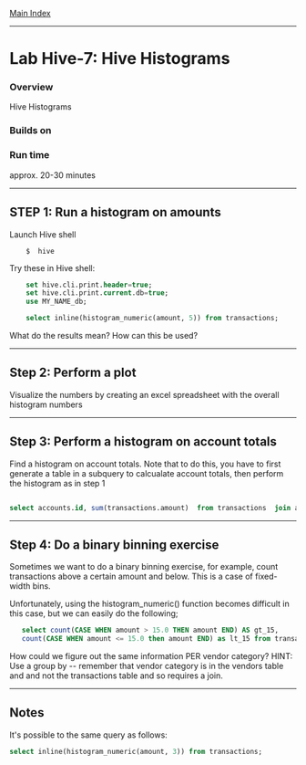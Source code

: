 <link rel='stylesheet' href='../assets/css/main.css'/>

[Main Index](../../README.md)

-----

# Lab Hive-7: Hive Histograms


### Overview
Hive Histograms

### Builds on

### Run time
approx. 20-30 minutes


--------------------------------
STEP 1:  Run a histogram on amounts
--------------------------------

Launch Hive shell
```
    $  hive
```

Try these in Hive shell:
```sql
    set hive.cli.print.header=true;
    set hive.cli.print.current.db=true;
    use MY_NAME_db;

    select inline(histogram_numeric(amount, 5)) from transactions;
```

What do the results mean?  How can this be used?

--------------------------------
Step 2: Perform a plot
--------------------------------

Visualize the numbers by creating an excel spreadsheet with the overall histogram numbers


--------------------------------
Step 3: Perform a histogram on account totals
--------------------------------

Find a histogram on account totals. Note that to do this, you have to first generate a table in a subquery
to calcualate account totals, then perform the histogram as in step 1

```sql

select accounts.id, sum(transactions.amount)  from transactions  join accounts on transactions.account_id = accounts.id group by accounts.id
```

-----------------------------------
Step 4: Do a binary binning exercise
-----------------------------------

Sometimes we want to do a binary binning exercise, for example, count transactions above a certain amount and below.  This is a case of fixed-width bins.

Unfortunately, using the histogram_numeric() function becomes difficult in this case, but we can easily do the following;

```sql
   select count(CASE WHEN amount > 15.0 THEN amount END) AS gt_15,
   count(CASE WHEN amount <= 15.0 then amount END) as lt_15 from transactions;
```

How could we figure out the same information PER vendor category?
HINT: Use a group by -- remember that vendor category is in the vendors table
and and not the transactions table and so requires a join.

---------------
Notes
------------

It's possible to the same query as follows:

```sql
select inline(histogram_numeric(amount, 3)) from transactions;
```

